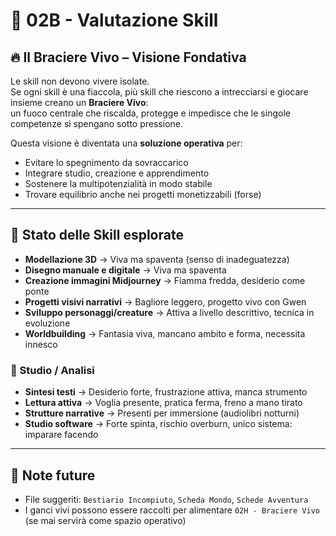 # 🌟 02B - Valutazione Skill

## 🔥 Il Braciere Vivo – Visione Fondativa

Le skill non devono vivere isolate.  
Se ogni skill è una fiaccola, più skill che riescono a intrecciarsi e giocare insieme creano un **Braciere Vivo**:  
un fuoco centrale che riscalda, protegge e impedisce che le singole competenze si spengano sotto pressione.  

Questa visione è diventata una **soluzione operativa** per:
- Evitare lo spegnimento da sovraccarico
- Integrare studio, creazione e apprendimento
- Sostenere la multipotenzialità in modo stabile
- Trovare equilibrio anche nei progetti monetizzabili (forse)

---

## 🧭 Stato delle Skill esplorate

- **Modellazione 3D** → Viva ma spaventa (senso di inadeguatezza)
- **Disegno manuale e digitale** → Viva ma spaventa
- **Creazione immagini Midjourney** → Fiamma fredda, desiderio come ponte
- **Progetti visivi narrativi** → Bagliore leggero, progetto vivo con Gwen
- **Sviluppo personaggi/creature** → Attiva a livello descrittivo, tecnica in evoluzione
- **Worldbuilding** → Fantasia viva, mancano ambito e forma, necessita innesco

### 🧠 Studio / Analisi

- **Sintesi testi** → Desiderio forte, frustrazione attiva, manca strumento
- **Lettura attiva** → Voglia presente, pratica ferma, freno a mano tirato
- **Strutture narrative** → Presenti per immersione (audiolibri notturni)
- **Studio software** → Forte spinta, rischio overburn, unico sistema: imparare facendo

---

## 🌱 Note future

- File suggeriti: `Bestiario Incompiuto`, `Scheda Mondo`, `Schede Avventura`
- I ganci vivi possono essere raccolti per alimentare `02H - Braciere Vivo` (se mai servirà come spazio operativo)
